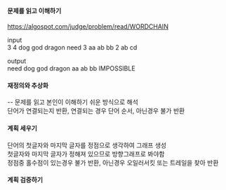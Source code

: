 #### 문제를 읽고 이해하기
https://algospot.com/judge/problem/read/WORDCHAIN

input</br>
3
4
dog
god
dragon
need
3
aa
ab
bb
2
ab
cd


output</br>
need dog god dragon
aa ab bb
IMPOSSIBLE
 
#### 재정의와 추상화<br>
-- 문제를 읽고 본인이 이해하기 쉬운 방식으로 해석<br>
단어가 연결되는지 반환, 연결되는 경우 단어 순서, 아닌경우 불가 반환

#### 계획 세우기<br>
단어의 첫글자와 마지막 글자를 정점으로 생각하여 그래프 생성<br>
첫글자와 마지막 글자가 정해져 있으므로 방향그래프로 봐야함<br>
정점중 홀수점이 있는경우 불가 반환, 아닌경우 오일러서킷 또는 트레일을 찾아 반환<br>  

#### 계획 검증하기
